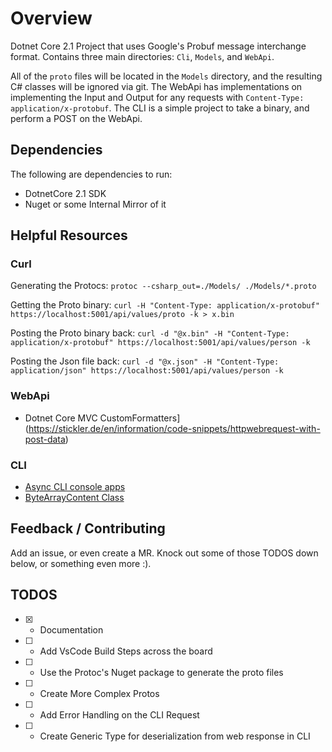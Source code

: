 # Overview

Dotnet Core 2.1 Project that uses Google's Probuf message interchange format. Contains three main directories: `Cli`, `Models`, and `WebApi`.

All of the `proto` files will be located in the `Models` directory, and the resulting C# classes will be ignored via git. The WebApi has implementations on implementing the Input and Output for any requests with `Content-Type: application/x-protobuf`. The CLI is a simple project to take a binary, and perform a POST on the WebApi.

## Dependencies

The following are dependencies to run:

- DotnetCore 2.1 SDK
- Nuget or some Internal Mirror of it

## Helpful Resources

### Curl

Generating the Protocs: `protoc --csharp_out=./Models/ ./Models/*.proto`

Getting the Proto binary: `curl -H "Content-Type: application/x-protobuf" https://localhost:5001/api/values/proto -k > x.bin`

Posting the Proto binary back: `curl -d "@x.bin" -H "Content-Type: application/x-protobuf" https://localhost:5001/api/values/person -k`

Posting the Json file back: `curl -d "@x.json" -H "Content-Type: application/json" https://localhost:5001/api/values/person -k`

### WebApi

- Dotnet Core MVC CustomFormatters](https://stickler.de/en/information/code-snippets/httpwebrequest-with-post-data)

### CLI

- [Async CLI console apps](https://stackoverflow.com/questions/38114553/are-async-console-applications-supported-in-net-core)
- [ByteArrayContent Class](https://docs.microsoft.com/en-us/dotnet/api/system.net.http.bytearraycontent?view=netcore-2.1)

## Feedback / Contributing

Add an issue, or even create a MR. Knock out some of those TODOS down below, or something even more :).

## TODOS

- [x] - Documentation
- [ ] - Add VsCode Build Steps across the board
- [ ] - Use the Protoc's Nuget package to generate the proto files
- [ ] - Create More Complex Protos
- [ ] - Add Error Handling on the CLI Request
- [ ] - Create Generic Type for deserialization from web response in CLI
